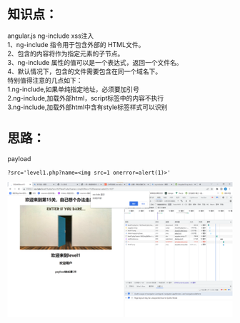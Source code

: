 # 知识点：
angular.js  ng-include xss注入<br />1、ng-include 指令用于包含外部的 HTML文件。
<br />2、包含的内容将作为指定元素的子节点。
<br />3、ng-include 属性的值可以是一个表达式，返回一个文件名。
<br />4、默认情况下，包含的文件需要包含在同一个域名下。
<br />特别值得注意的几点如下：
<br />1.ng-include,如果单纯指定地址，必须要加引号
<br />2.ng-include,加载外部html，script标签中的内容不执行
<br />3.ng-include,加载外部html中含有style标签样式可以识别

# 思路：
payload

```
?src='level1.php?name=<img src=1 onerror=alert(1)>'
```
![image.png](./images/20231017_2355191301.png)
